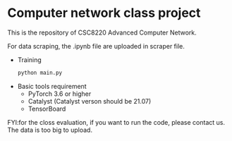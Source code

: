 # Computer network class project

This is the repository of CSC8220 Advanced Computer Network.

For data scraping, the .ipynb file are uploaded in scraper file.

- Training
    ```bash
    python main.py
    ```
- Basic tools requirement
    - PyTorch 3.6 or higher
    - Catalyst (Catalyst verson should be 21.07)
    - TensorBoard


FYI:for the closs evaluation, if you want to run the code, please contact us. The data is too big to upload.
